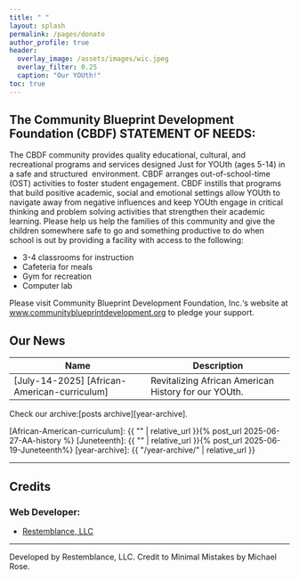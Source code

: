 ```yaml
---
title: " "
layout: splash
permalink: /pages/donate
author_profile: true
header:
  overlay_image: /assets/images/wic.jpeg
  overlay_filter: 0.25
  caption: "Our YOUth!"
toc: true
---
```

## The Community Blueprint Development Foundation (CBDF) STATEMENT OF NEEDS:

The CBDF community provides quality educational, cultural, and recreational programs and services designed Just for YOUth (ages 5-14) in a safe and structured 
environment. CBDF arranges out-of-school-time (OST) activities to foster student engagement. CBDF instills that programs that build positive academic, social and emotional settings allow YOUth to navigate away from negative influences and keep YOUth engage in critical thinking and problem solving activities that strengthen their academic learning. Please help us help the families of this community and give the children somewhere safe to go and something productive to do when school is out by providing a facility with access to the following:

- 3-4 classrooms for instruction
- Cafeteria for meals
- Gym for recreation
- Computer lab

Please visit Community Blueprint Development Foundation, Inc.‘s website at www.communityblueprintdevelopment.org to pledge your support. 
 
## Our News

| Name                                        | Description                                           |
| ------------------------------------------- | ----------------------------------------------------- |
| [July-14-2025] [African-American-curriculum] | Revitalizing African American History for our YOUth. |


Check our archive:[posts archive][year-archive].

[African-American-curriculum]: {{ "" | relative_url }}{% post_url 2025-06-27-AA-history %}
[Juneteenth]: {{ "" | relative_url }}{% post_url 2025-06-19-Juneteenth%}
[year-archive]: {{ "/year-archive/" | relative_url }}

---

## Credits

### Web Developer:

- [Restemblance, LLC](mailto:cristaljones34@gmail.com) 

---

Developed by Restemblance, LLC. Credit to Minimal Mistakes by Michael Rose.
